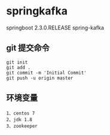 # springkafka
springboot 2.3.0.RELEASE  spring-kafka

## git 提交命令
```
git init
git add .
git commit -m 'Initial Commit'
git push -u origin master
```
## 环境变量
```
1、centos 7
2、jdk 1.8
3、zookeeper 
```


